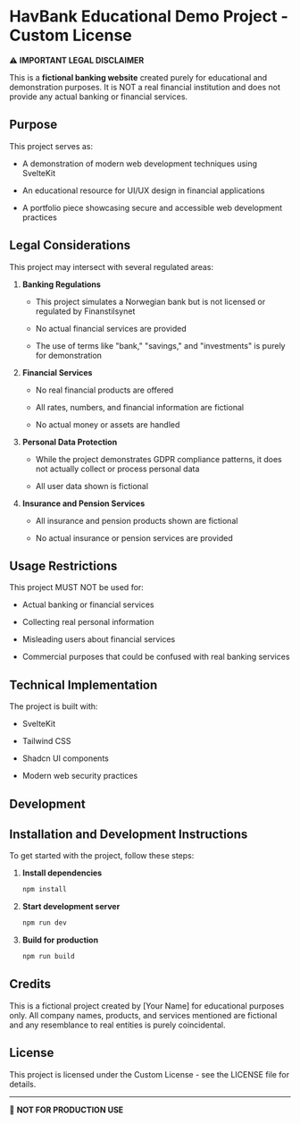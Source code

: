 # HavBank Educational Demo Project - Custom License

⚠️ **IMPORTANT LEGAL DISCLAIMER**

This is a **fictional banking website** created purely for educational and demonstration purposes. It is NOT a real financial institution and does not provide any actual banking or financial services.

## Purpose

This project serves as:

- A demonstration of modern web development techniques using SvelteKit

- An educational resource for UI/UX design in financial applications

- A portfolio piece showcasing secure and accessible web development practices

## Legal Considerations

This project may intersect with several regulated areas:

1. **Banking Regulations**

   - This project simulates a Norwegian bank but is not licensed or regulated by Finanstilsynet

   - No actual financial services are provided

   - The use of terms like "bank," "savings," and "investments" is purely for demonstration

2. **Financial Services**

   - No real financial products are offered

   - All rates, numbers, and financial information are fictional

   - No actual money or assets are handled

3. **Personal Data Protection**

   - While the project demonstrates GDPR compliance patterns, it does not actually collect or process personal data

   - All user data shown is fictional

4. **Insurance and Pension Services**

   - All insurance and pension products shown are fictional

   - No actual insurance or pension services are provided

## Usage Restrictions

This project MUST NOT be used for:

- Actual banking or financial services

- Collecting real personal information

- Misleading users about financial services

- Commercial purposes that could be confused with real banking services

## Technical Implementation

The project is built with:

- SvelteKit

- Tailwind CSS

- Shadcn UI components

- Modern web security practices

## Development

## Installation and Development Instructions

To get started with the project, follow these steps:

1. **Install dependencies**

   ```bash
   npm install
   ```

2. **Start development server**

   ```bash
   npm run dev
   ```

3. **Build for production**

   ```bash
   npm run build
   ```

## Credits

This is a fictional project created by [Your Name] for educational purposes only. All company names, products, and services mentioned are fictional and any resemblance to real entities is purely coincidental.

## License

This project is licensed under the Custom License - see the LICENSE file for details.

---

🚫 **NOT FOR PRODUCTION USE**
